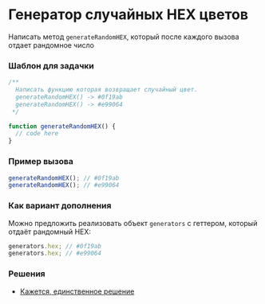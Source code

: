 # Генератор случайных HEX цветов

Написать метод `generateRandomHEX`, который после каждого вызова отдает рандомное число

### Шаблон для задачки

```js
/**
  Написать функцию которая возвращает случайный цвет.
  generateRandomHEX() -> #0f19ab
  generateRandomHEX() -> #e99064
 */

function generateRandomHEX() {
  // code here
}
```

### Пример вызова

```js
generateRandomHEX(); // #0f19ab
generateRandomHEX(); // #e99064
```

### Как вариант дополнения

Можно предложить реализовать объект `generators` с геттером, который отдаёт рандомный HEX:

```js
generators.hex; // #0f19ab
generators.hex; // #e99064
```

### Решения

- [Кажется, единственное решение](generateRandomHEX.ts)
